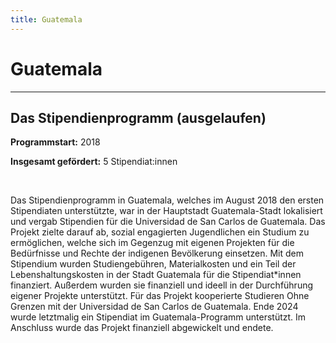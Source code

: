 ```yaml
---
title: Guatemala
---
```


# Guatemala
---

## Das Stipendienprogramm (ausgelaufen)

**Programmstart:** 2018

**Insgesamt gefördert:** 5 Stipendiat:innen

<br>

Das Stipendienprogramm in Guatemala, welches im August 2018 den ersten Stipendiaten unterstützte, war in der Hauptstadt Guatemala-Stadt lokalisiert und vergab Stipendien für die Universidad de San Carlos de Guatemala. Das Projekt zielte darauf ab, sozial engagierten Jugendlichen ein Studium zu ermöglichen, welche sich im Gegenzug mit eigenen Projekten für die Bedürfnisse und Rechte der indigenen Bevölkerung einsetzen.
Mit dem Stipendium wurden Studiengebühren, Materialkosten und ein Teil der Lebenshaltungskosten in der Stadt Guatemala für die Stipendiat*innen finanziert. Außerdem wurden sie finanziell und ideell in der Durchführung eigener Projekte unterstützt. Für das Projekt kooperierte Studieren Ohne Grenzen mit der Universidad de San Carlos de Guatemala.
Ende 2024 wurde letztmalig ein Stipendiat im Guatemala-Programm unterstützt. Im Anschluss wurde das Projekt finanziell abgewickelt und endete.
